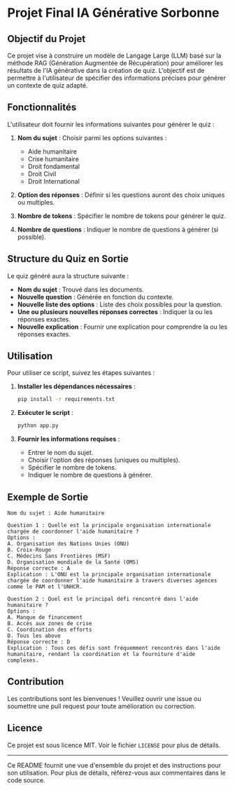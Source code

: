 # Projet Final IA Générative Sorbonne

## Objectif du Projet

Ce projet vise à construire un modèle de Langage Large (LLM) basé sur la méthode RAG (Génération Augmentée de Récupération) pour améliorer les résultats de l'IA générative dans la création de quiz. L'objectif est de permettre à l'utilisateur de spécifier des informations précises pour générer un contexte de quiz adapté.

## Fonctionnalités

L'utilisateur doit fournir les informations suivantes pour générer le quiz :

1. **Nom du sujet** : Choisir parmi les options suivantes :
   - Aide humanitaire
   - Crise humanitaire
   - Droit fondamental
   - Droit Civil
   - Droit International

2. **Option des réponses** : Définir si les questions auront des choix uniques ou multiples.

3. **Nombre de tokens** : Spécifier le nombre de tokens pour générer le quiz.

4. **Nombre de questions** : Indiquer le nombre de questions à générer (si possible).

## Structure du Quiz en Sortie

Le quiz généré aura la structure suivante :

- **Nom du sujet** : Trouvé dans les documents.
- **Nouvelle question** : Générée en fonction du contexte.
- **Nouvelle liste des options** : Liste des choix possibles pour la question.
- **Une ou plusieurs nouvelles réponses correctes** : Indiquer la ou les réponses exactes.
- **Nouvelle explication** : Fournir une explication pour comprendre la ou les réponses exactes.

## Utilisation

Pour utiliser ce script, suivez les étapes suivantes :

1. **Installer les dépendances nécessaires** :
   ```bash
   pip install -r requirements.txt
   ```

2. **Exécuter le script** :
   ```bash
   python app.py
   ```

3. **Fournir les informations requises** :
   - Entrer le nom du sujet.
   - Choisir l'option des réponses (uniques ou multiples).
   - Spécifier le nombre de tokens.
   - Indiquer le nombre de questions à générer.


## Exemple de Sortie

```plaintext
Nom du sujet : Aide humanitaire

Question 1 : Quelle est la principale organisation internationale chargée de coordonner l'aide humanitaire ?
Options :
A. Organisation des Nations Unies (ONU)
B. Croix-Rouge
C. Médecins Sans Frontières (MSF)
D. Organisation mondiale de la Santé (OMS)
Réponse correcte : A
Explication : L'ONU est la principale organisation internationale chargée de coordonner l'aide humanitaire à travers diverses agences comme le PAM et l'UNHCR.

Question 2 : Quel est le principal défi rencontré dans l'aide humanitaire ?
Options :
A. Manque de financement
B. Accès aux zones de crise
C. Coordination des efforts
D. Tous les above
Réponse correcte : D
Explication : Tous ces défis sont fréquemment rencontrés dans l'aide humanitaire, rendant la coordination et la fourniture d'aide complexes.
```

## Contribution

Les contributions sont les bienvenues ! Veuillez ouvrir une issue ou soumettre une pull request pour toute amélioration ou correction.

## Licence

Ce projet est sous licence MIT. Voir le fichier `LICENSE` pour plus de détails.

---

Ce README fournit une vue d'ensemble du projet et des instructions pour son utilisation. Pour plus de détails, référez-vous aux commentaires dans le code source.